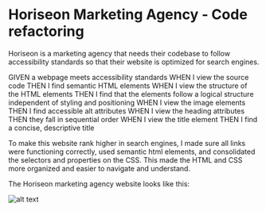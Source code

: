 # Horiseon Marketing Agency - Code refactoring

Horiseon is a marketing agency that needs their codebase to follow accessibility standards so that their website is optimized for search engines.

GIVEN a webpage meets accessibility standards WHEN I view the source code THEN I find semantic HTML elements WHEN I view the structure of the HTML elements THEN I find that the elements follow a logical structure independent of styling and positioning WHEN I view the image elements THEN I find accessible alt attributes WHEN I view the heading attributes THEN they fall in sequential order WHEN I view the title element THEN I find a concise, descriptive title

To make this website rank higher in search engines, I made sure all links were functioning correctly, used semantic html elements, and consolidated the selectors and properties on the CSS. This made the HTML and CSS more organized and easier to navigate and understand.

The Horiseon marketing agency website looks like this:

![alt text](http://url/to/img.png)